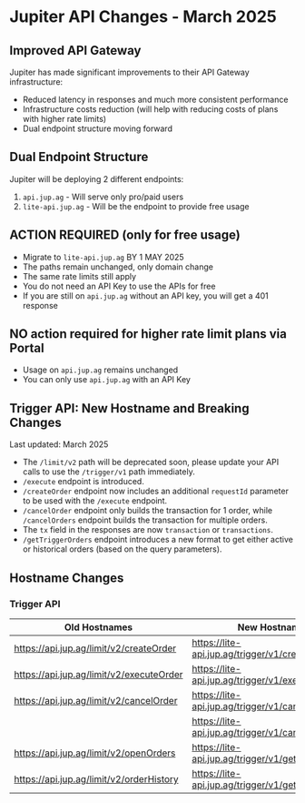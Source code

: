 # Jupiter API Changes - March 2025

## Improved API Gateway

Jupiter has made significant improvements to their API Gateway infrastructure:

- Reduced latency in responses and much more consistent performance
- Infrastructure costs reduction (will help with reducing costs of plans with higher rate limits)
- Dual endpoint structure moving forward

## Dual Endpoint Structure

Jupiter will be deploying 2 different endpoints:

1. `api.jup.ag` - Will serve only pro/paid users
2. `lite-api.jup.ag` - Will be the endpoint to provide free usage

## ACTION REQUIRED (only for free usage)

- Migrate to `lite-api.jup.ag` BY 1 MAY 2025
- The paths remain unchanged, only domain change
- The same rate limits still apply
- You do not need an API Key to use the APIs for free
- If you are still on `api.jup.ag` without an API key, you will get a 401 response

## NO action required for higher rate limit plans via Portal

- Usage on `api.jup.ag` remains unchanged
- You can only use `api.jup.ag` with an API Key

## Trigger API: New Hostname and Breaking Changes

Last updated: March 2025

- The `/limit/v2` path will be deprecated soon, please update your API calls to use the `/trigger/v1` path immediately.
- `/execute` endpoint is introduced.
- `/createOrder` endpoint now includes an additional `requestId` parameter to be used with the `/execute` endpoint.
- `/cancelOrder` endpoint only builds the transaction for 1 order, while `/cancelOrders` endpoint builds the transaction for multiple orders.
- The `tx` field in the responses are now `transaction` or `transactions`.
- `/getTriggerOrders` endpoint introduces a new format to get either active or historical orders (based on the query parameters).

## Hostname Changes

### Trigger API

| Old Hostnames | New Hostnames |
|---------------|---------------|
| https://api.jup.ag/limit/v2/createOrder | https://lite-api.jup.ag/trigger/v1/createOrder |
| https://api.jup.ag/limit/v2/executeOrder | https://lite-api.jup.ag/trigger/v1/executeOrder |
| https://api.jup.ag/limit/v2/cancelOrder | https://lite-api.jup.ag/trigger/v1/cancelOrder |
| | https://lite-api.jup.ag/trigger/v1/cancelOrders |
| https://api.jup.ag/limit/v2/openOrders | https://lite-api.jup.ag/trigger/v1/getTriggerOrders |
| https://api.jup.ag/limit/v2/orderHistory | https://lite-api.jup.ag/trigger/v1/getTriggerOrders |